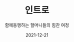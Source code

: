 ---
title: 인트로
subtitle: 함께동행하는 할머니들의 힘찬 여정
date: 2021-12-21
summary: 전쟁과 여성인권박물관의 위치는 독특하다. 타 박물관들과 다르게 주택가에 자리 잡았으며, 기존의 집을 개조하여 만들었다. 또한 할머니들의 내면에 감정이입하기 위한 건축 상의 기법과 이를 활용한 독특한 동선이 있다. 즉, 일반적인 층별 관람순서가 아니라 건물 옆 좁은 쇄석길을 따라 어두운 지하에서 전시가 시작된다. 이는 할머니들이 겪어야 했던 세상과의 단절, 역사의 무게감을 느끼게 하는 장치이다. 지하에서 올라오면 할머니들이 절규하는 고통의 목소리가 사진과 함께 계단을 따라 배열되어 있다. 그러나 이 호소는 밝은 공간으로 나아갈수록 희망의 목소리로 변해간다.
weight: 1
image: https://wwm-r2.womenandwar.workers.dev/exhibition/ex-01/s0-item1.png
layout: view01
resources:
- partial_layout: full-1
  components: 
  - name: 할머니 신발
    params:
      icon: photo
    src: https://wwm-r2.womenandwar.workers.dev/exhibition/(1)b1층/지하전시관/L1755057.jpg
    description:
    target:
---